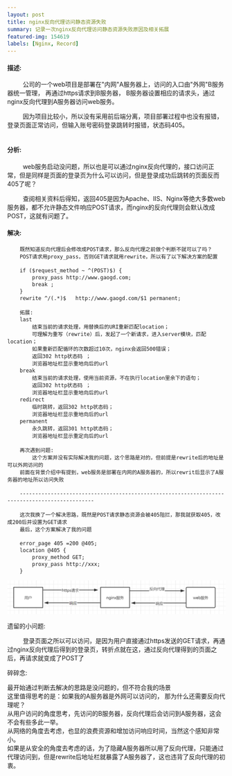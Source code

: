 ```yaml
---
layout: post
title: nginx反向代理访问静态资源失败
summary: 记录一次nginx反向代理访问静态资源失败原因及相关拓展
featured-img: 154619
labels: [Nginx, Record]
---
```


#### 描述:
&emsp; &emsp; 公司的一个web项目是部署在"内网"A服务器上，访问的入口由"外网"B服务器统一管理， 再通过https请求到B服务器，
B服务器设置相应的请求头，通过nginx反向代理到A服务器访问web服务。

&emsp; &emsp; 因为项目比较小，所以没有采用前后端分离，项目部署过程中也没有报错，登录页面正常访问，但输入账号密码登录跳转时报错，状态码405。
<br>
<br>
#### 分析:  
&emsp; &emsp; web服务启动没问题，所以也是可以通过nginx反向代理的，接口访问正常，但是同样是页面的登录页为什么可以访问，但是登录成功后跳转的页面反而405了呢？ 

&emsp; &emsp; 查阅相关资料后得知，返回405是因为Apache、IIS、Nginx等绝大多数web服务器，都不允许静态文件响应POST请求，而nginx的反向代理则会默认改成POST，这就有问题了。  

#### 解决:
```
    既然知道反向代理后会修改成POST请求，那么反向代理之前做个判断不就可以了吗？
    POST请求用proxy_pass，否则GET请求就用rewrite，所以有了以下解决方案的配置
    
    if ($request_method ~ ^(POST)$) {
        proxy_pass http://www.gaogd.com;
        break ;
    }
    rewrite ^/(.*)$   http://www.gaogd.com/$1 permanent;
    
    拓展:
    last
        结束当前的请求处理，用替换后的URI重新匹配location；
        可理解为重写（rewrite）后，发起了一个新请求，进入server模块，匹配location；
        如果重新匹配循环的次数超过10次，nginx会返回500错误；
        返回302 http状态码 ；
        浏览器地址栏显示重地向后的url
    break
        结束当前的请求处理，使用当前资源，不在执行location里余下的语句；
        返回302 http状态码 ；
        浏览器地址栏显示重地向后的url
    redirect
        临时跳转，返回302 http状态码；
        浏览器地址栏显示重地向后的url
    permanent
        永久跳转，返回301 http状态码；
        浏览器地址栏显示重定向后的url
    
    再次遇到问题:    
        这个方案并没有实际解决我的问题，这个思路是对的，但前提是rewrite后的地址是可以外网访问的
    前面在背景介绍中有提到，web服务是部署在内网的A服务器的，所以rewrit后显示了A服务器的地址所以访问失败
    
    ----------------------------------------------------------------------------------------------
    
    这次我换了一个解决思路，既然是POST请求静态资源会被405阻拦，那我就获取405，改成200后并设置为GET请求
    最后，这个方案解决了我的问题
    
    error_page 405 =200 @405;
    location @405 {
        proxy_method GET;
        proxy_pass http://xxx;
    }
```
![nginx405](/assets/img/posts/nginx405.png)

遗留的小问题:

&emsp; &emsp; 登录页面之所以可以访问，是因为用户直接通过https发送的GET请求，再通过nginx反向代理后得到的登录页，转折点就在这，通过反向代理得到的页面之后，再请求就变成了POST了

碎碎念:  

最开始通过判断去解决的思路是没问题的，但不符合我的场景  
这里值得思考的是：如果我的A服务器是外网可以访问的， 那为什么还需要反向代理呢？  
从用户访问的角度思考，先访问的B服务器，反向代理后会访问到A服务器，这会不会有些多此一举。  
从网络的角度去考虑，也显的浪费资源和增加访问响应时间，当然这个感知非常小。  
如果是从安全的角度去考虑的话，为了隐藏A服务器所以用了反向代理，只能通过代理访问到，但是rewrite后地址栏就暴露了A服务器了，这也违背了反向代理的初衷。

